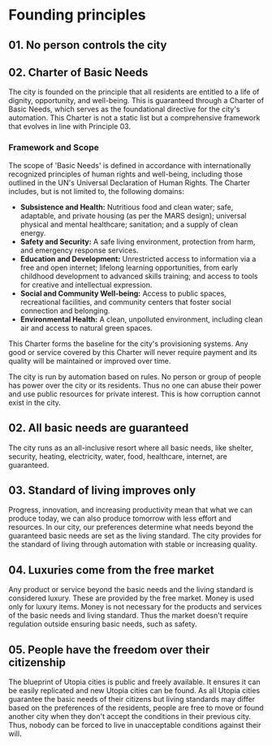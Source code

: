 # Founding principles

## 01. No person controls the city

## 02. Charter of Basic Needs

The city is founded on the principle that all residents are entitled to a life of dignity, opportunity, and well-being. This is guaranteed through a Charter of Basic Needs, which serves as the foundational directive for the city's automation. This Charter is not a static list but a comprehensive framework that evolves in line with Principle 03.

### Framework and Scope

The scope of 'Basic Needs' is defined in accordance with internationally recognized principles of human rights and well-being, including those outlined in the UN's Universal Declaration of Human Rights. The Charter includes, but is not limited to, the following domains:

*   **Subsistence and Health:** Nutritious food and clean water; safe, adaptable, and private housing (as per the MARS design); universal physical and mental healthcare; sanitation; and a supply of clean energy.
*   **Safety and Security:** A safe living environment, protection from harm, and emergency response services.
*   **Education and Development:** Unrestricted access to information via a free and open internet; lifelong learning opportunities, from early childhood development to advanced skills training; and access to tools for creative and intellectual expression.
*   **Social and Community Well-being:** Access to public spaces, recreational facilities, and community centers that foster social connection and belonging.
*   **Environmental Health:** A clean, unpolluted environment, including clean air and access to natural green spaces.

This Charter forms the baseline for the city's provisioning systems. Any good or service covered by this Charter will never require payment and its quality will be maintained or improved over time.

The city is run by automation based on rules. No person or group of people has power over the city or its residents. Thus no one can abuse their power and use public resources for private interest. This is how corruption cannot exist in the city.

## 02. All basic needs are guaranteed

The city runs as an all-inclusive resort where all basic needs, like shelter, security, heating, electricity, water, food, healthcare, internet, are guaranteed.

## 03. Standard of living improves only

Progress, innovation, and increasing productivity mean that what we can produce today, we can also produce tomorrow with less effort and resources. In our city, our preferences determine what needs beyond the guaranteed basic needs are set as the living standard. The city provides for the standard of living through automation with stable or increasing quality.

## 04. Luxuries come from the free market

Any product or service beyond the basic needs and the living standard is considered luxury. These are provided by the free market. Money is used only for luxury items. Money is not necessary for the products and services of the basic needs and living standard. Thus the market doesn't require regulation outside ensuring basic needs, such as safety.

## 05. People have the freedom over their citizenship

The blueprint of Utopia cities is public and freely available. It ensures it can be easily replicated and new Utopia cities can be found. As all Utopia cities guarantee the basic needs of their citizens but living standards may differ based on the preferences of the residents, people are free to move or found another city when they don't accept the conditions in their previous city. Thus, nobody can be forced to live in unacceptable conditions against their will.
